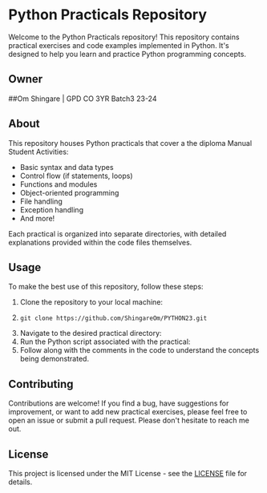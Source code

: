 # Python Practicals Repository

Welcome to the Python Practicals repository! This repository contains practical exercises and code examples implemented in Python. It's designed to help you learn and practice Python programming concepts.

## Owner

##Om Shingare | GPD CO 3YR Batch3 23-24

## About

This repository houses Python practicals that cover a the diploma Manual Student Activities:

- Basic syntax and data types
- Control flow (if statements, loops)
- Functions and modules
- Object-oriented programming
- File handling
- Exception handling
- And more!

Each practical is organized into separate directories, with detailed explanations provided within the code files themselves.

## Usage

To make the best use of this repository, follow these steps:

1. Clone the repository to your local machine:
2. ```
   git clone https://github.com/ShingareOm/PYTHON23.git
   ```
3. Navigate to the desired practical directory:
4. Run the Python script associated with the practical:
5. Follow along with the comments in the code to understand the concepts being demonstrated.

## Contributing

Contributions are welcome! If you find a bug, have suggestions for improvement, or want to add new practical exercises, please feel free to open an issue or submit a pull request. Please don't hesitate to reach me out.

## License

This project is licensed under the MIT License - see the [LICENSE](LICENSE.txt) file for details.
